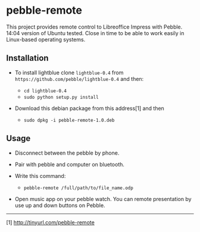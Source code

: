 pebble-remote
=========

This project provides remote control to Libreoffice Impress with Pebble. 14:04 version of Ubuntu tested. 
Close in time to be able to work easily in Linux-based operating systems.

## Installation

* To install lightblue clone `lightblue-0.4` from `https://github.com/pebble/lightblue-0.4` and then:
    * `cd lightblue-0.4`
    * `sudo python setup.py install`

* Download this debian package from this address[1] and then

    * `sudo dpkg -i pebble-remote-1.0.deb`


## Usage

* Disconnect between the pebble by phone.

* Pair with pebble and computer on bluetooth.

* Write this command:
    
    * `pebble-remote /full/path/to/file_name.odp`

* Open music app on your pebble watch. You can remote presentation by use up and down buttons on Pebble.

---
[1] http://tinyurl.com/pebble-remote
